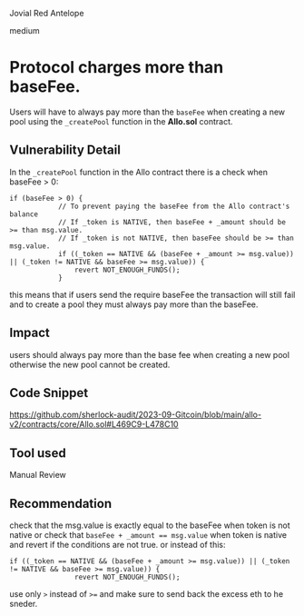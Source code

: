 Jovial Red Antelope

medium

# Protocol charges more than baseFee.
Users will have to always pay more than the ```baseFee``` when creating a new pool using the ```_createPool``` function in the **Allo.sol** contract.

## Vulnerability Detail
In the ```_createPool``` function in the Allo contract there is a check when baseFee > 0:
```solidity
if (baseFee > 0) {
            // To prevent paying the baseFee from the Allo contract's balance
            // If _token is NATIVE, then baseFee + _amount should be >= than msg.value.
            // If _token is not NATIVE, then baseFee should be >= than msg.value.
            if ((_token == NATIVE && (baseFee + _amount >= msg.value)) || (_token != NATIVE && baseFee >= msg.value)) {
                revert NOT_ENOUGH_FUNDS();
            }
```
this means that if users send the require baseFee the transaction will still fail and to create a pool they must always pay more than the baseFee.

## Impact
users should always pay more than the base fee when creating a new pool otherwise the new pool cannot be created.

## Code Snippet
https://github.com/sherlock-audit/2023-09-Gitcoin/blob/main/allo-v2/contracts/core/Allo.sol#L469C9-L478C10

## Tool used

Manual Review

## Recommendation
check that the msg.value is exactly equal to the baseFee when token is not native or check that ```baseFee + _amount == msg.value``` when token is native and revert if the conditions are not true.
or instead of this:
```solidity
if ((_token == NATIVE && (baseFee + _amount >= msg.value)) || (_token != NATIVE && baseFee >= msg.value)) {
                revert NOT_ENOUGH_FUNDS();
```
use only ```>``` instead of ```>=``` and make sure to send back the excess eth to he sneder.  
